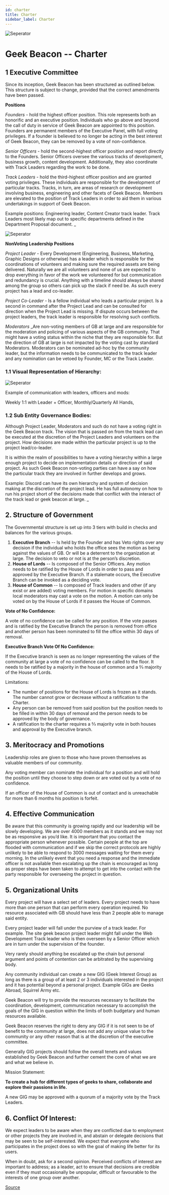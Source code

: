 ```yaml
---
id: charter
title: Charter
sidebar_label: Charter
---
```

![Seperator](/img/shared/separators.png)

# Geek Beacon -- Charter

## 1 Executive Committee

Since its inception, Geek Beacon has been structured as outlined below. This structure is subject to change, provided that the correct amendments have been passed.

**Positions**

*Founders* - hold the highest officer position. This role represents both an honorific and an executive position. Individuals who go above and beyond the call of duty in service of Geek Beacon are appointed to this position. Founders are permanent members of the Executive Panel, with full voting privileges. If a founder is believed to no longer be acting in the best interest of Geek Beacon, they can be removed by a vote of non-confidence.

*Senior Officers* - hold the second-highest officer position and report directly to the Founders. Senior Officers oversee the various tracks of development, business growth, content development. Additionally, they also coordinate with Track Leaders regarding the work to be done.

*Track Leaders* - hold the third-highest officer position and are granted voting privileges. These individuals are responsible for the development of particular tracks. Tracks, in turn, are areas of research or development involving business, engineering and other facets of Geek Beacon. Members are elevated to the position of Track Leaders in order to aid them in various undertakings in support of Geek Beacon.  

Example positions:  Engineering leader, Content Creator track leader.  Track Leaders most likely map out to specific departments defined in the Department Proposal document. _


![Seperator](/img/shared/separators.png)

**NonVoting Leadership Positions**

*Project Leader* - Every Development (Engineering, Business, Marketing, Graphic Designs or otherwise) has a leader which is responsible for the coordinations of volunteers and making sure the required assets are being delivered.  Naturally we are all volunteers and none of us are expected to drop everything in favor of the work we volunteered for but communication and redundancy is crucial.  Anything with a timeline should always be shared among the group so others can pick up the slack if need be.  As such every project has a lead and co-leader.

*Project Co-Leader* - Is a fellow individual who leads a particular project.  Is a second in command after the Project Lead and can be consulted for direction when the Project Lead is missing.  If dispute occurs between the project leaders, the track leader is responsible for resolving such conflicts.

*Moderators* _Are non-voting members of GB at large and are responsible for the moderation and policing of various aspects of the GB community.  That might have a voting status within the niche that they are responsible for.   But the direction of GB at large is not impacted by the voting cast by standard Moderators.  Moderators can be nominated ad-hoc by the community leader, but the information needs to be communicated to the track leader and any nomination can be vetoed by Founder, MC or the Track Leader.


### 1.1 Visual Representation of Hierarchy:

![Seperator](/img/community/charter_hierarchy.png)


   Example of communication with leaders, officers and mods: 

   Weekly 1:1 with Leader + Officer, Monthly/Quarterly All Hands,


### 1.2 Sub Entity Governance Bodies:

Although Project Leader, Moderators and such do not have a voting right in the Geek Beacon track.  The vision that is passed on from the track lead can be executed at the discretion of the Project Leaders and volunteers on the project.  How decisions are made within the particular project is up to the project lead/co-leader.

It is within the realm of possibilities to have a voting hierarchy within a large enough project to decide on implementation details or direction of said project.  As such Geek Beacon non-voting parties can have a say on how the particular track they are involved in further develops and grows.   

Example:  Discord can have its own hierarchy and system of decision making at the discretion of the project lead.  He has full autonomy on how to run his project short of the decisions made that conflict with the interact of the track lead or geek beacon at large. _

## 2. Structure of Government

The Governmental structure is set up into 3 tiers with build in checks and balances for the various groups.    

1. **Executive Branch** -- Is held by the Founder and has Veto rights over any decision if the individual who holds the office sees the motion as being against the values of GB.  Or will be a deterrent to the organization at large.  The decision to veto or not is at the person’s discretion.
2. **House of Lords** -- Is composed of the Senior Officers.  Any motion needs to be ratified by the House of Lords in order to pass and approved by the Executive Branch.  If a stalemate occurs, the Executive Branch can be invoked as a deciding vote.  
3. **House of Common** -- Is composed of Track leaders and other (if any exist or are added) voting members.  For motion in specific domains local moderators may cast a vote on the motion.  A motion can only be voted on by the House of Lords if it passes the House of Common.

**Vote of No Confidence:**

A vote of no confidence can be called for any position.  If the vote passes and is ratified by the Executive Branch the person is removed from office and another person has been nominated to fill the office within 30 days of removal.

**Executive Branch Vote Of No Confidence:**

If the Executive branch is seen as no longer representing the values of the community at large a vote of no confidence can be called to the floor.  It needs to be ratified by a majority in the house of common and a ⅔ majority of the House of Lords.  

Limitations:



*   The number of positions for the House of Lords is frozen as it stands.  The number cannot grow or decrease without a ratification to the Charter.   
*   Any person can be removed from said position but the position needs to be filled in within 30 days of removal and the person needs to be approved by the body of governance. 
*   A ratification to the charter requires a ⅔ majority vote in both houses and approval by the Executive branch. 


## 3. Meritocracy and Promotions

Leadership roles are given to those who have proven themselves as valuable members of our community.  

Any voting member can nominate the individual for a position and will hold the position until they choose to step down or are voted out by a vote of no confidence. 

If an officer of the House of Common is out of contact and is unreachable for more than 6 months his position is forfeit. 

## 4. Effective Communication

Be aware that this community is growing rapidly and our leadership will be slowly developing.  We are over 4000 members as it stands and we may not be as responsive as you’d like.  It is important that you contact the appropriate person whenever possible. Certain people at the top are flooded with communication and if we skip the correct protocols are highly unlikely to be able to respond to 3000 messages waiting for them every morning.  In the unlikely event that you need a response and the immediate officer is not available then escalating up the chain is encouraged as long as proper steps have been taken to attempt to get into the contact with the party responsible for overseeing the project in question.


## 5. Organizational Units

Every project will have a select set of leaders.  Every project needs to have more than one person that can perform every operation required.  No resource associated with GB should have less than 2 people able to manage said entity.

Every project leader will fall under the purview of a track leader.  For example.  The site geek beacon project leader might fall under the Web Development Track leader who is then overseen by a Senior Officer which are in turn under the supervision of the founder. 

Very rarely should anything be escalated up the chain but personal argument and points of contention can be arbitrated by the supervising body.  

Any community individual can create a new GIG (Geek Interest Group) as long as there is a group of at least 2 or 3 individuals interested in the project and it has potential beyond a personal project.  Example GIGs are Geeks Abroad, Squirrel Army etc.  

Geek Beacon will try to provide the resources necessary to facilitate the coordination, development, communication necessary to accomplish the goals of the GIG in question within the limits of both budgetary and human resources available.

Geek Beacon reserves the right to deny any GIG if it is not seen to be of benefit to the community at large, does not add any unique value to the community or any other reason that is at the discretion of the executive committee.  

Generally GIG projects should follow the overall tenets and values established by Geek Beacon and further cement the core of what we are and what we believe in.

Mission Statement:

**To create a hub for different types of geeks to share, collaborate and explore their passions in life.**

A new GIG may be approved with a quorum of a majority vote by the Track Leaders.  


## 6. Conflict Of Interest:

We expect leaders to be aware when they are conflicted due to employment or other projects they are involved in, and abstain or delegate decisions that may be seen to be self-interested. We expect that everyone who participates in the project does so with the goal of making life better for its users.

When in doubt, ask for a second opinion. Perceived conflicts of interest are important to address; as a leader, act to ensure that decisions are credible even if they must occasionally be unpopular, difficult or favourable to the interests of one group over another.


[Source](https://docs.google.com/document/d/1sQuZykMYVSrWf_GBonoJgXkgFD7_gn_MVXJYaRhRSBU/edit)